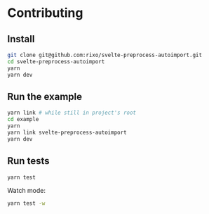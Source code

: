 # Contributing

## Install

```bash
git clone git@github.com:rixo/svelte-preprocess-autoimport.git
cd svelte-preprocess-autoimport
yarn
yarn dev
```

## Run the example

```bash
yarn link # while still in project's root
cd example
yarn
yarn link svelte-preprocess-autoimport
yarn dev
```

## Run tests

```bash
yarn test
```

Watch mode:

```bash
yarn test -w
```
